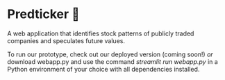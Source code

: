 # Predticker 🔮
A web application that identifies stock patterns of publicly traded companies and speculates future values.

To run our prototype, check out our deployed version (coming soon!) 
_or_ download webapp.py and use the command _streamlit run webapp.py_ in a Python environment of your choice with all dependencies installed.
